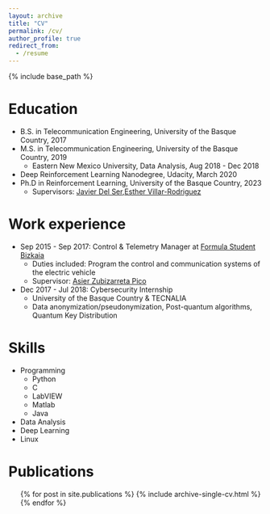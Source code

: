 ```yaml
---
layout: archive
title: "CV"
permalink: /cv/
author_profile: true
redirect_from:
  - /resume
---
```


{% include base_path %}

Education
======
* B.S. in Telecommunication Engineering, University of the Basque Country, 2017
* M.S. in Telecommunication Engineering, University of the Basque Country, 2019
  * Eastern New Mexico University, Data Analysis, Aug 2018 - Dec 2018
* Deep Reinforcement Learning Nanodegree, Udacity, March 2020
* Ph.D in Reinforcement Learning, University of the Basque Country, 2023 
  * Supervisors: [Javier Del Ser](https://scholar.google.es/citations?user=p_wY0zUAAAAJ&hl=es),[Esther Villar-Rodriguez](https://scholar.google.es/citations?user=pYQnhycAAAAJ&hl=es) 

Work experience
======
* Sep 2015 - Sep 2017: Control & Telemetry Manager at [Formula Student Bizkaia](https://www.fsbizkaia.com/)
  * Duties included: Program the control and communication systems of the electric vehicle
  * Supervisor: [Asier Zubizarreta Pico](https://scholar.google.es/citations?user=dZ91H9cAAAAJ&hl=es)
* Dec 2017 - Jul 2018: Cybersecurity Internship
  * University of the Basque Country & TECNALIA
  * Data anonymization/pseudonymization, Post-quantum algorithms, Quantum Key Distribution

  
Skills
======
* Programming
  * Python
  * C
  * LabVIEW
  * Matlab
  * Java
* Data Analysis
* Deep Learning
* Linux

Publications
======
  <ul>{% for post in site.publications %}
    {% include archive-single-cv.html %}
  {% endfor %}</ul>
  
<!---
Talks
======
  <ul>{% for post in site.talks %}
    {% include archive-single-talk-cv.html %}
  {% endfor %}</ul>
  
Teaching
======
  <ul>{% for post in site.teaching %}
    {% include archive-single-cv.html %}
  {% endfor %}</ul>
-->
